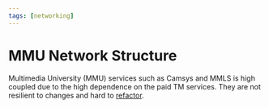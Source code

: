 ```yaml
---
tags: [networking]
---
```


# MMU Network Structure

Multimedia University (MMU) services such as Camsys and MMLS is high coupled due
to the high dependence on the paid TM services. They are not resilient to
changes and hard to [refactor](202206032059.md).
